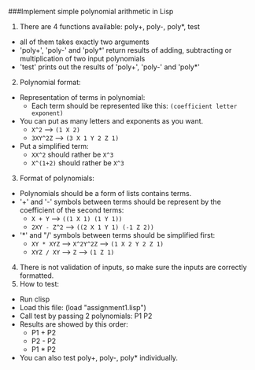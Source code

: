 ###Implement simple polynomial arithmetic in Lisp

1. There are 4 functions available: poly+, poly-, poly*, test
  - all of them takes exactly two arguments
  - 'poly+', 'poly-' and 'poly*' return results of adding, subtracting or multiplication of two input polynomials
  - 'test' prints out the results of 'poly+', 'poly-' and 'poly*'
2. Polynomial format:
  - Representation of terms in polynomial:
    - Each term should be represented like this: ```(coefficient letter exponent)```
  - You can put as many letters and exponents as you want.
    - ```X^2``` --> ```(1 X 2)```
    - ```3XY^2Z``` --> ```(3 X 1 Y 2 Z 1)```
  - Put a simplified term:
    - ```XX^2``` should rather be ```X^3```
    - ```X^(1+2)``` should rather be ```X^3```
3. Format of polynomials:
  - Polynomials should be a form of lists contains terms.
  - '+' and '-' symbols between terms should be represent by the coefficient of the second terms:
    - ```X + Y``` --> ```((1 X 1) (1 Y 1))```
    - ```2XY - Z^2``` --> ```((2 X 1 Y 1) (-1 Z 2))```
  - '*' and "/' symbols between terms should be simplified first:
    - ```XY * XYZ``` --> ```X^2Y^2Z``` --> ```(1 X 2 Y 2 Z 1)```
    - ```XYZ / XY``` --> ```Z``` --> ```(1 Z 1)```
4. There is not validation of inputs, so make sure the inputs are correctly formatted.
5. How to test:
  - Run clisp
  - Load this file: (load "assignment1.lisp")
  - Call test by passing 2 polynomials: P1 P2
  - Results are showed by this order:
    - P1 + P2
    - P2 - P2
    - P1 * P2
  - You can also test poly+, poly-, poly* individually.
